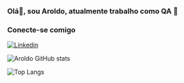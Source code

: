 ### Olá👋, sou Aroldo, atualmente trabalho como QA 🔎

### Conecte-se comigo

[![Linkedin](https://img.shields.io/badge/LinkedIn-0077B5?style=for-the-badge&logo=linkedin&logoColor=white)](www.linkedin.com/in/aroldoxleite)

![Aroldo GitHub stats](https://github-readme-stats.vercel.app/api?username=aroldoxleite&show_icons=true&theme=dark)

![Top Langs](https://github-readme-stats.vercel.app/api/top-langs/?username=aroldoxleite)
